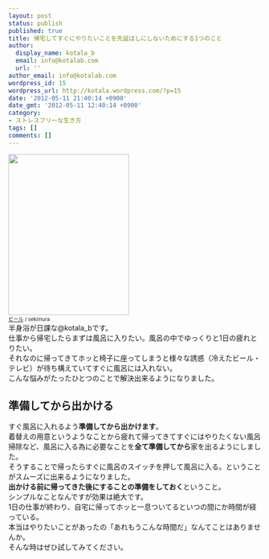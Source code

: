 ```yaml
---
layout: post
status: publish
published: true
title: 帰宅してすぐにやりたいことを先延ばしにしないためにする1つのこと
author:
  display_name: kotala_b
  email: info@kotalab.com
  url: ''
author_email: info@kotalab.com
wordpress_id: 15
wordpress_url: http://kotala.wordpress.com/?p=15
date: '2012-05-11 21:40:14 +0900'
date_gmt: '2012-05-11 12:40:14 +0900'
category:
- ストレスフリーな生き方
tags: []
comments: []
---
```

<p><a href="http://kotalab.com/wp-content/uploads/beer.jpg"><img src="http://kotalab.com/wp-content/uploads/beer.jpg" alt="" title="beer" width="240" height="320" class="alignnone size-full wp-image-1055" /></a><br />
<span style="font-size:10px;"><a href="http://www.flickr.com/photos/sekimura/4959046672/" title="beer">ビール</a> / sekimura</span><br />
半身浴が日課な@kotala_bです。<br />
仕事から帰宅したらまずは風呂に入りたい。風呂の中でゆっくりと1日の疲れとりたい。<br />
それなのに帰ってきてホッと椅子に座ってしまうと様々な誘惑（冷えたビール・テレビ）が待ち構えていてすぐに風呂には入れない。<br />
こんな悩みがたったひとつのことで解決出来るようになりました。<br />
<!--more--></p>
<h2>準備してから出かける</h2>
<p>すぐ風呂に入れるよう<strong>準備してから出かけます</strong>。<br />
着替えの用意というようなことから疲れて帰ってきてすぐにはやりたくない風呂掃除など、風呂に入る為に必要なことを<strong>全て準備してから</strong>家を出るようにしました。<br />
そうすることで帰ったらすぐに風呂のスイッチを押して風呂に入る。ということがスムーズに出来るようになりました。<br />
<strong>出かける前に帰ってきた後にすることの準備をしておく</strong>ということ。<br />
シンプルなことなんですが効果は絶大です。<br />
1日の仕事が終わり、自宅に帰ってホッと一息ついてるといつの間にか時間が経っている。<br />
本当はやりたいことがあったの「あれもうこんな時間だ」なんてことはありませんか。<br />
そんな時はぜひ試してみてください。</p>
